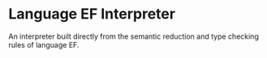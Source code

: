 # Language EF Interpreter

An interpreter built directly from the semantic reduction and type
checking rules of language EF.
